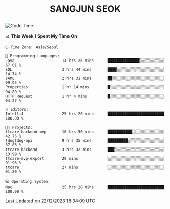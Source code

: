 <h1>
 <p align="center">
   SANGJUN SEOK
 </p>
</h1>

<!--START_SECTION:waka-->
![Code Time](http://img.shields.io/badge/Code%20Time-3%2C134%20hrs%2020%20mins-blue)

📊 **This Week I Spent My Time On** 

```text
🕑︎ Time Zone: Asia/Seoul

💬 Programming Languages: 
Java                     14 hrs 26 mins      ██████████████░░░░░░░░░░░   57.01 % 
SQL                      3 hrs 44 mins       ████░░░░░░░░░░░░░░░░░░░░░   14.74 % 
YAML                     2 hrs 31 mins       ██░░░░░░░░░░░░░░░░░░░░░░░   09.95 % 
Properties               1 hr 14 mins        █░░░░░░░░░░░░░░░░░░░░░░░░   04.89 % 
HTTP Request             1 hr 4 mins         █░░░░░░░░░░░░░░░░░░░░░░░░   04.27 % 

🔥 Editors: 
IntelliJ                 25 hrs 20 mins      █████████████████████████   100.00 % 

🐱‍💻 Projects: 
ttcare-backend-mvp       10 hrs 50 mins      ███████████░░░░░░░░░░░░░░   42.75 % 
tdogtdog-api             9 hrs 35 mins       █████████░░░░░░░░░░░░░░░░   37.86 % 
ttcare-backend           3 hrs 32 mins       ███░░░░░░░░░░░░░░░░░░░░░░   13.99 % 
ttcare-mvp-expert        29 mins             ░░░░░░░░░░░░░░░░░░░░░░░░░   01.96 % 
ttcare                   27 mins             ░░░░░░░░░░░░░░░░░░░░░░░░░   01.80 % 

💻 Operating System: 
Mac                      25 hrs 20 mins      █████████████████████████   100.00 % 
```


 Last Updated on 22/12/2023 18:34:09 UTC
<!--END_SECTION:waka-->
